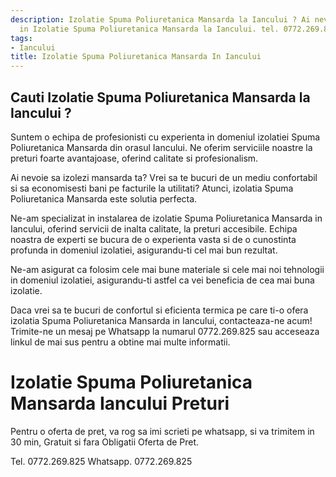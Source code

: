 ```yaml
---
description: Izolatie Spuma Poliuretanica Mansarda la Iancului ? Ai nevoie de un profesionist
  in Izolatie Spuma Poliuretanica Mansarda la Iancului. tel. 0772.269.825
tags:
- Iancului
title: Izolatie Spuma Poliuretanica Mansarda In Iancului
---
```



## Cauti Izolatie Spuma Poliuretanica Mansarda la Iancului ?

Suntem o echipa de profesionisti cu experienta in domeniul izolatiei Spuma Poliuretanica Mansarda din orasul Iancului. Ne oferim serviciile noastre la preturi foarte avantajoase, oferind calitate si profesionalism.

Ai nevoie sa izolezi mansarda ta? Vrei sa te bucuri de un mediu confortabil si sa economisesti bani pe facturile la utilitati? Atunci, izolatia Spuma Poliuretanica Mansarda este solutia perfecta.

Ne-am specializat in instalarea de izolatie Spuma Poliuretanica Mansarda in Iancului, oferind servicii de inalta calitate, la preturi accesibile. Echipa noastra de experti se bucura de o experienta vasta si de o cunostinta profunda in domeniul izolatiei, asigurandu-ti cel mai bun rezultat.

Ne-am asigurat ca folosim cele mai bune materiale si cele mai noi tehnologii in domeniul izolatiei, asigurandu-ti astfel ca vei beneficia de cea mai buna izolatie.

Daca vrei sa te bucuri de confortul si eficienta termica pe care ti-o ofera izolatia Spuma Poliuretanica Mansarda in Iancului, contacteaza-ne acum! Trimite-ne un mesaj pe Whatsapp la numarul 0772.269.825 sau acceseaza linkul de mai sus pentru a obtine mai multe informatii.

# Izolatie Spuma Poliuretanica Mansarda Iancului Preturi
Pentru o oferta de pret, va rog sa imi scrieti pe whatsapp, si va trimitem in 30 min, Gratuit si fara Obligatii Oferta de Pret.

Tel. 0772.269.825
Whatsapp. 0772.269.825